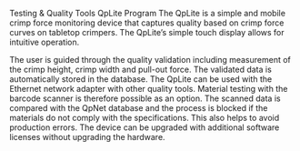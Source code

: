 Testing & Quality Tools
QpLite Program
The QpLite is a simple and mobile crimp force monitoring device that captures quality based on crimp force curves on tabletop crimpers.
The QpLite’s simple touch display allows for intuitive operation. 

The user is guided through the quality validation including measurement of the crimp height, 
crimp width and pull-out force. The validated data is automatically stored in the database.
The QpLite can be used with the Ethernet network adapter
with other quality tools. Material testing with the barcode scanner is therefore possible as an option.
The scanned data is compared with the QpNet database and the process is blocked if the materials do not comply with the specifications.
This also helps to avoid production errors. The device can be upgraded with additional software licenses without upgrading the hardware.

